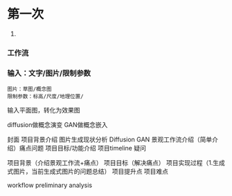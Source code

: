 # 第一次
1.

### 工作流


### 输入：文字/图片/限制参数
	图片：草图/概念图
	限制参数：标高/尺度/地理位置/

输入平面图，转化为效果图

diffusion做概念演变 GAN做概念嵌入


封面
项目背景介绍
	图片生成现状分析
		Diffusion
		GAN
	景观工作流介绍（简单介绍）痛点问题
项目目标/功能介绍
项目timeline
疑问


项目背景（介绍景观工作流+痛点）
项目目标（解决痛点）
项目实现过程（1.生成式图片，当前生成式图片的问题总结）
项目提升点
项目难点


workflow
preliminary analysis